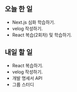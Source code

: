 ## 오늘 한 일
- Next.js 심화 학습하기.
- velog 작성하기.
- React 복습(2회차) 및 학습하기.

## 내일 할 일
- React 복습하기.
- velog 작성하기.
- 개발 명세서 API
- 그룹 스터디
